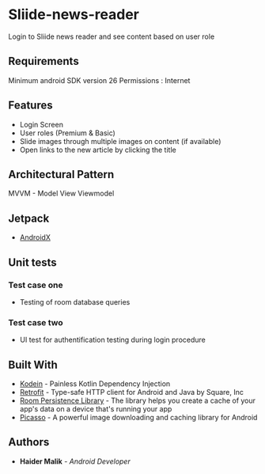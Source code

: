 # Sliide-news-reader

Login to Sliide news reader and see content based on user role

## Requirements

Minimum android SDK version 26
Permissions : Internet

## Features

 - Login Screen
 - User roles (Premium & Basic)
 - Slide images through multiple images on content (if available)
 - Open links to the new article by clicking the title

## Architectural Pattern

MVVM - Model View Viewmodel

## Jetpack

* [AndroidX](https://developer.android.com/jetpack)

## Unit tests

### Test case one
 - Testing of room database queries

### Test case two
 - UI test for authentification testing during login procedure
 
## Built With

* [Kodein](https://github.com/Kodein-Framework/Kodein-DI) - Painless Kotlin Dependency Injection
* [Retrofit](https://github.com/square/retrofit) - Type-safe HTTP client for Android and Java by Square, Inc
* [Room Persistence Library](https://developer.android.com/topic/libraries/architecture/room) - The library helps you create a cache of your app's data on a device that's running your app
* [Picasso](https://square.github.io/picasso/) - A powerful image downloading and caching library for Android


## Authors

* **Haider Malik** - *Android Developer* 
